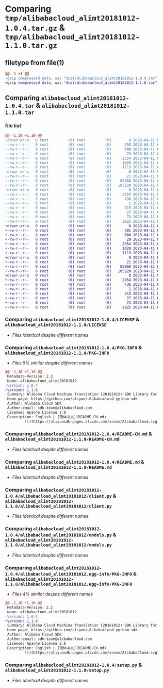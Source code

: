 # Comparing `tmp/alibabacloud_alimt20181012-1.0.4.tar.gz` & `tmp/alibabacloud_alimt20181012-1.1.0.tar.gz`

## filetype from file(1)

```diff
@@ -1 +1 @@
-gzip compressed data, was "dist/alibabacloud_alimt20181012-1.0.4.tar", last modified: Tue Apr 11 08:51:38 2023, max compression
+gzip compressed data, was "dist/alibabacloud_alimt20181012-1.1.0.tar", last modified: Tue Apr 11 09:30:16 2023, max compression
```

## Comparing `alibabacloud_alimt20181012-1.0.4.tar` & `alibabacloud_alimt20181012-1.1.0.tar`

### file list

```diff
@@ -1,19 +1,19 @@
-drwxr-xr-x   0 root         (0) root         (0)        0 2023-04-11 08:51:38.000000 alibabacloud_alimt20181012-1.0.4/
--rw-r--r--   0 root         (0) root         (0)      258 2023-04-11 08:51:38.000000 alibabacloud_alimt20181012-1.0.4/ChangeLog.md
--rw-r--r--   0 root         (0) root         (0)      600 2023-04-11 08:51:38.000000 alibabacloud_alimt20181012-1.0.4/LICENSE
--rw-r--r--   0 root         (0) root         (0)       29 2023-04-11 08:51:38.000000 alibabacloud_alimt20181012-1.0.4/MANIFEST.in
--rw-r--r--   0 root         (0) root         (0)     2354 2023-04-11 08:51:38.000000 alibabacloud_alimt20181012-1.0.4/PKG-INFO
--rw-r--r--   0 root         (0) root         (0)     1028 2023-04-11 08:51:38.000000 alibabacloud_alimt20181012-1.0.4/README-CN.md
--rw-r--r--   0 root         (0) root         (0)     1113 2023-04-11 08:51:38.000000 alibabacloud_alimt20181012-1.0.4/README.md
-drwxr-xr-x   0 root         (0) root         (0)        0 2023-04-11 08:51:38.000000 alibabacloud_alimt20181012-1.0.4/alibabacloud_alimt20181012/
--rw-r--r--   0 root         (0) root         (0)       21 2023-04-11 08:51:38.000000 alibabacloud_alimt20181012-1.0.4/alibabacloud_alimt20181012/__init__.py
--rw-r--r--   0 root         (0) root         (0)    85868 2023-04-11 08:51:38.000000 alibabacloud_alimt20181012-1.0.4/alibabacloud_alimt20181012/client.py
--rw-r--r--   0 root         (0) root         (0)   105220 2023-04-11 08:51:38.000000 alibabacloud_alimt20181012-1.0.4/alibabacloud_alimt20181012/models.py
-drwxr-xr-x   0 root         (0) root         (0)        0 2023-04-11 08:51:38.000000 alibabacloud_alimt20181012-1.0.4/alibabacloud_alimt20181012.egg-info/
--rw-r--r--   0 root         (0) root         (0)     2354 2023-04-11 08:51:38.000000 alibabacloud_alimt20181012-1.0.4/alibabacloud_alimt20181012.egg-info/PKG-INFO
--rw-r--r--   0 root         (0) root         (0)      436 2023-04-11 08:51:38.000000 alibabacloud_alimt20181012-1.0.4/alibabacloud_alimt20181012.egg-info/SOURCES.txt
--rw-r--r--   0 root         (0) root         (0)        1 2023-04-11 08:51:38.000000 alibabacloud_alimt20181012-1.0.4/alibabacloud_alimt20181012.egg-info/dependency_links.txt
--rw-r--r--   0 root         (0) root         (0)      315 2023-04-11 08:51:38.000000 alibabacloud_alimt20181012-1.0.4/alibabacloud_alimt20181012.egg-info/requires.txt
--rw-r--r--   0 root         (0) root         (0)       27 2023-04-11 08:51:38.000000 alibabacloud_alimt20181012-1.0.4/alibabacloud_alimt20181012.egg-info/top_level.txt
--rw-r--r--   0 root         (0) root         (0)       73 2023-04-11 08:51:38.000000 alibabacloud_alimt20181012-1.0.4/setup.cfg
--rw-r--r--   0 root         (0) root         (0)     2825 2023-04-11 08:51:38.000000 alibabacloud_alimt20181012-1.0.4/setup.py
+drwxr-xr-x   0 root         (0) root         (0)        0 2023-04-11 09:30:16.000000 alibabacloud_alimt20181012-1.1.0/
+-rw-r--r--   0 root         (0) root         (0)      301 2023-04-11 09:30:15.000000 alibabacloud_alimt20181012-1.1.0/ChangeLog.md
+-rw-r--r--   0 root         (0) root         (0)      600 2023-04-11 09:30:15.000000 alibabacloud_alimt20181012-1.1.0/LICENSE
+-rw-r--r--   0 root         (0) root         (0)       29 2023-04-11 09:30:15.000000 alibabacloud_alimt20181012-1.1.0/MANIFEST.in
+-rw-r--r--   0 root         (0) root         (0)     2354 2023-04-11 09:30:16.000000 alibabacloud_alimt20181012-1.1.0/PKG-INFO
+-rw-r--r--   0 root         (0) root         (0)     1028 2023-04-11 09:30:15.000000 alibabacloud_alimt20181012-1.1.0/README-CN.md
+-rw-r--r--   0 root         (0) root         (0)     1113 2023-04-11 09:30:15.000000 alibabacloud_alimt20181012-1.1.0/README.md
+drwxr-xr-x   0 root         (0) root         (0)        0 2023-04-11 09:30:16.000000 alibabacloud_alimt20181012-1.1.0/alibabacloud_alimt20181012/
+-rw-r--r--   0 root         (0) root         (0)       21 2023-04-11 09:30:15.000000 alibabacloud_alimt20181012-1.1.0/alibabacloud_alimt20181012/__init__.py
+-rw-r--r--   0 root         (0) root         (0)    85868 2023-04-11 09:30:15.000000 alibabacloud_alimt20181012-1.1.0/alibabacloud_alimt20181012/client.py
+-rw-r--r--   0 root         (0) root         (0)   105220 2023-04-11 09:30:15.000000 alibabacloud_alimt20181012-1.1.0/alibabacloud_alimt20181012/models.py
+drwxr-xr-x   0 root         (0) root         (0)        0 2023-04-11 09:30:16.000000 alibabacloud_alimt20181012-1.1.0/alibabacloud_alimt20181012.egg-info/
+-rw-r--r--   0 root         (0) root         (0)     2354 2023-04-11 09:30:16.000000 alibabacloud_alimt20181012-1.1.0/alibabacloud_alimt20181012.egg-info/PKG-INFO
+-rw-r--r--   0 root         (0) root         (0)      436 2023-04-11 09:30:16.000000 alibabacloud_alimt20181012-1.1.0/alibabacloud_alimt20181012.egg-info/SOURCES.txt
+-rw-r--r--   0 root         (0) root         (0)        1 2023-04-11 09:30:16.000000 alibabacloud_alimt20181012-1.1.0/alibabacloud_alimt20181012.egg-info/dependency_links.txt
+-rw-r--r--   0 root         (0) root         (0)      315 2023-04-11 09:30:16.000000 alibabacloud_alimt20181012-1.1.0/alibabacloud_alimt20181012.egg-info/requires.txt
+-rw-r--r--   0 root         (0) root         (0)       27 2023-04-11 09:30:16.000000 alibabacloud_alimt20181012-1.1.0/alibabacloud_alimt20181012.egg-info/top_level.txt
+-rw-r--r--   0 root         (0) root         (0)       73 2023-04-11 09:30:16.000000 alibabacloud_alimt20181012-1.1.0/setup.cfg
+-rw-r--r--   0 root         (0) root         (0)     2825 2023-04-11 09:30:15.000000 alibabacloud_alimt20181012-1.1.0/setup.py
```

### Comparing `alibabacloud_alimt20181012-1.0.4/LICENSE` & `alibabacloud_alimt20181012-1.1.0/LICENSE`

 * *Files identical despite different names*

### Comparing `alibabacloud_alimt20181012-1.0.4/PKG-INFO` & `alibabacloud_alimt20181012-1.1.0/PKG-INFO`

 * *Files 5% similar despite different names*

```diff
@@ -1,10 +1,10 @@
 Metadata-Version: 2.1
 Name: alibabacloud_alimt20181012
-Version: 1.0.4
+Version: 1.1.0
 Summary: Alibaba Cloud Machine Translation (20181012) SDK Library for Python
 Home-page: https://github.com/aliyun/alibabacloud-python-sdk
 Author: Alibaba Cloud SDK
 Author-email: sdk-team@alibabacloud.com
 License: Apache License 2.0
 Description: English | [简体中文](README-CN.md)
         ![](https://aliyunsdk-pages.alicdn.com/icons/AlibabaCloud.svg)
```

### Comparing `alibabacloud_alimt20181012-1.0.4/README-CN.md` & `alibabacloud_alimt20181012-1.1.0/README-CN.md`

 * *Files identical despite different names*

### Comparing `alibabacloud_alimt20181012-1.0.4/README.md` & `alibabacloud_alimt20181012-1.1.0/README.md`

 * *Files identical despite different names*

### Comparing `alibabacloud_alimt20181012-1.0.4/alibabacloud_alimt20181012/client.py` & `alibabacloud_alimt20181012-1.1.0/alibabacloud_alimt20181012/client.py`

 * *Files identical despite different names*

### Comparing `alibabacloud_alimt20181012-1.0.4/alibabacloud_alimt20181012/models.py` & `alibabacloud_alimt20181012-1.1.0/alibabacloud_alimt20181012/models.py`

 * *Files identical despite different names*

### Comparing `alibabacloud_alimt20181012-1.0.4/alibabacloud_alimt20181012.egg-info/PKG-INFO` & `alibabacloud_alimt20181012-1.1.0/alibabacloud_alimt20181012.egg-info/PKG-INFO`

 * *Files 4% similar despite different names*

```diff
@@ -1,10 +1,10 @@
 Metadata-Version: 2.1
 Name: alibabacloud-alimt20181012
-Version: 1.0.4
+Version: 1.1.0
 Summary: Alibaba Cloud Machine Translation (20181012) SDK Library for Python
 Home-page: https://github.com/aliyun/alibabacloud-python-sdk
 Author: Alibaba Cloud SDK
 Author-email: sdk-team@alibabacloud.com
 License: Apache License 2.0
 Description: English | [简体中文](README-CN.md)
         ![](https://aliyunsdk-pages.alicdn.com/icons/AlibabaCloud.svg)
```

### Comparing `alibabacloud_alimt20181012-1.0.4/setup.py` & `alibabacloud_alimt20181012-1.1.0/setup.py`

 * *Files identical despite different names*

